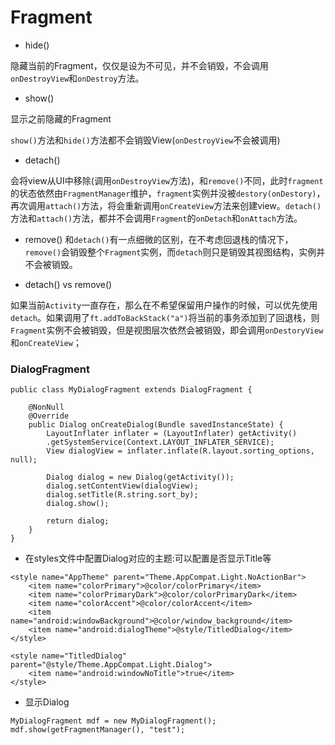 # Fragment

- hide()

隐藏当前的Fragment，仅仅是设为不可见，并不会销毁，不会调用`onDestroyView`和`onDestroy`方法。

- show()

显示之前隐藏的Fragment

`show()`方法和`hide()`方法都不会销毁View(`onDestroyView`不会被调用)

- detach()

会将view从UI中移除(调用`onDestroyView`方法)，和`remove()`不同，此时`fragment`的状态依然由`FragmentManager`维护，`fragment`实例并没被`destory(onDestory)`，
再次调用`attach()`方法，将会重新调用`onCreateView`方法来创建view。`detach()`方法和`attach()`方法，都并不会调用`Fragment`的`onDetach`和`onAttach`方法。

- remove()
和`detach()`有一点细微的区别，在不考虑回退栈的情况下，`remove()`会销毁整个`Fragment`实例，而`detach`则只是销毁其视图结构，实例并不会被销毁。

- detach() vs remove()

如果当前`Activity`一直存在，那么在不希望保留用户操作的时候，可以优先使用`detach`。如果调用了`ft.addToBackStack("a")`将当前的事务添加到了回退栈，则`Fragment`实例不会被销毁，但是视图层次依然会被销毁，即会调用`onDestoryView`和`onCreateView`；

### DialogFragment

```
public class MyDialogFragment extends DialogFragment {
   
    @NonNull
    @Override
    public Dialog onCreateDialog(Bundle savedInstanceState) {
        LayoutInflater inflater = (LayoutInflater) getActivity()
        .getSystemService(Context.LAYOUT_INFLATER_SERVICE);
        View dialogView = inflater.inflate(R.layout.sorting_options, null);

        Dialog dialog = new Dialog(getActivity());
        dialog.setContentView(dialogView);
        dialog.setTitle(R.string.sort_by);
        dialog.show();

        return dialog;
    }
}
```

- 在styles文件中配置Dialog对应的主题:可以配置是否显示Title等

```
<style name="AppTheme" parent="Theme.AppCompat.Light.NoActionBar">
    <item name="colorPrimary">@color/colorPrimary</item>
    <item name="colorPrimaryDark">@color/colorPrimaryDark</item>
    <item name="colorAccent">@color/colorAccent</item>
    <item name="android:windowBackground">@color/window_background</item>
    <item name="android:dialogTheme">@style/TitledDialog</item>
</style>

<style name="TitledDialog" parent="@style/Theme.AppCompat.Light.Dialog">
    <item name="android:windowNoTitle">true</item>
</style>
```

- 显示Dialog

```
MyDialogFragment mdf = new MyDialogFragment();
mdf.show(getFragmentManager(), "test");
```
